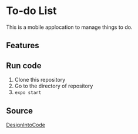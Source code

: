 # To-do List
This is a mobile applocation to manage things to do.

## Features


## Run code
1. Clone this repository
2. Go to the directory of repository
3. ```expo start```


## Source
[DesignIntoCode](https://www.youtube.com/playlist?list=PLqtWgQ5BRLPvbmeIYf769yb25g4W8NUZo)